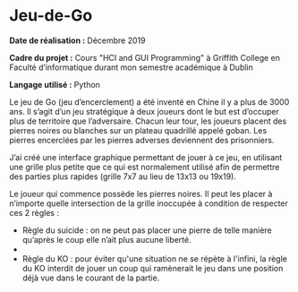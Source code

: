 # Jeu-de-Go

**Date de réalisation :** Décembre 2019

**Cadre du projet :** Cours "HCI and GUI Programming" à Griffith College en Faculté d’informatique durant mon semestre académique à Dublin

**Langage utilisé :** Python

Le jeu de Go (jeu d’encerclement) a été inventé en Chine il y a plus de 3000 ans.
Il s’agit d’un jeu stratégique à deux joueurs dont le but est d’occuper plus de territoire que l’adversaire.  Chacun leur tour, les joueurs placent des pierres noires ou blanches sur un plateau quadrillé appelé goban. Les pierres encerclées par les pierres adverses deviennent des prisonniers.

J’ai créé une interface graphique permettant de jouer à ce jeu, en utilisant une grille plus petite que ce qui est normalement utilisé afin de permettre des parties plus rapides (grille 7x7 au lieu de 13x13 ou 19x19).

Le joueur qui commence possède les pierres noires. Il peut les placer à n’importe quelle intersection de la grille inoccupée à condition de respecter ces 2 règles :

-	Règle du suicide : on ne peut pas placer une pierre de telle manière qu’après le coup elle n’ait plus aucune liberté.
-	
-	Règle du KO : pour éviter qu'une situation ne se répète à l'infini, la règle du KO interdit de jouer un coup qui ramènerait le jeu dans une position déjà vue dans le courant de la partie.
